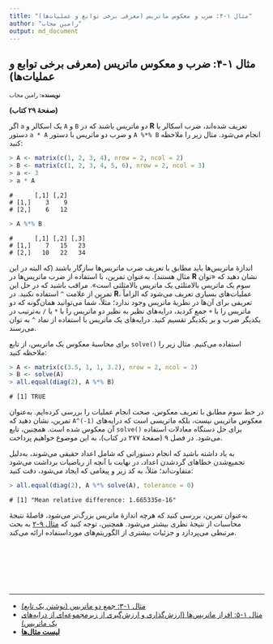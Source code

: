 ```yaml
---
title: "مثال ۱-۴: ضرب و معکوس ماتریس (معرفی برخی توابع و عملیات‌ها)"
author: "رامین مجاب"
output: md_document
---
```

##  مثال ۱-۴: ضرب و معکوس ماتریس (معرفی برخی توابع و عملیات‌ها)
<p style='font-size: 0.8em;'><b>نویسنده:</b> <span>رامین مجاب</span></p>

**(صفحهٔ ۲۹ کتاب)**

اگر `a` یک اسکالر و `A` و `B` دو ماتریس باشند که در **R** تعریف شده‌اند، ضرب اسکالر با دستور `a * A` و ضرب دو ماتریس با دستور `A %*% B` انجام می‌شود. مثال زیر را ملاحظه کنید:

``` r
> A <- matrix(c(1, 2, 3, 4), nrow = 2, ncol = 2)
> B <- matrix(c(1, 2, 3, 4, 5, 6), nrow = 2, ncol = 3)
> a <- 3
> a * A
```

```
#      [,1] [,2]
# [1,]    3    9
# [2,]    6   12
```

``` r
> A %*% B
```

```
#      [,1] [,2] [,3]
# [1,]    7   15   23
# [2,]   10   22   34
```
اندازهٔ ماتریس‌ها باید مطابق با تعریف ضرب ماتریس‌ها سازگار باشند (که البته در این مثال هستند). به‌عنوان تمرین، با استفاده از ضرب ماتریس‌ها در **R** نشان دهید که «توان سوم یک ماتریس بالامثلثی یک ماتریس بالامثلثی است». مراقب باشید که در حل این تمرین از علامت `^` استفاده نکنید. در **R**، عملیات‌های بسیاری تعریف می‌شود که الزاماً تعریفی برای آن‌ها در نظریهٔ ماتریس وجود ندارد؛ مثلاً، شما می‌توانید همان‌گونه که دو ماتریس را با `+` جمع کردید، درایه‌های نظیر به نظیر دو ماتریس را با `*` یا `/` به‌ترتیب در یکدیگر ضرب و بر یکدیگر تقسیم کنید. درایه‌های یک ماتریس  با استفاده از نماد `^` به توان می‌رسند.

برای محاسبهٔ معکوس یک ماتریس، از تابع `solve()` استفاده می‌کنیم. مثال زیر را ملاحظه کنید:

``` r
> A <- matrix(c(3.5, 1, 1, 3.2), nrow = 2, ncol = 2)
> B <- solve(A)
> all.equal(diag(2), A %*% B)
```

```
# [1] TRUE
```
در خط سوم مطابق با تعریف معکوس، صحت انجام عملیات را بررسی کرده‌ایم. به‌عنوان تمرین، نشان دهید که `A^(-1)` معکوس ماتریس نیست، بلکه ماتریسی است که درایه‌های آن معکوس شده است. همچنین، تابع `solve()` برای حل دستگاه معادلات استفاده می‌شود. در فصل ۹ (صفحهٔ ۲۷۷ در کتاب)، به این موضوع خواهیم پرداخت.

به یاد داشته باشید که انجام دستوراتی که شامل اعداد حقیقی می‌شوند، به‌دلیل تجمیع‌شدن خطاهای گردشدن اعداد، در نهایت با آنچه از ریاضیات برداشت می‌شود متفاوت‌اند؛ مثلاً، به کد زیر و پیغامی که ایجاد می‌شود، دقت کنید:

``` r
> all.equal(diag(2), A %*% solve(A), tolerance = 0)
```

```
# [1] "Mean relative difference: 1.665335e-16"
```
به‌عنوان تمرین، بررسی کنید که هرچه اندازهٔ ماتریس بزرگ‌تر می‌شود، فاصلهٔ نتیجهٔ محاسبات از نتیجهٔ نظری بیشتر می‌شود. همچنین، توجه کنید که [مثال ۹-۲](matrix_book_fa_example9.2) به بحث مرتبطی می‌پردازد و جزئیات بیشتری از الگوریتم‌های مورداستفاده ارائه می‌کند.


<p style='margin-bottom:3cm;'></p><hr/>

- [مثال ۱-۳: جمع دو ماتریس (نوشتن یک تابع)](matrix_book_fa_example1.3.html)
- [مثال ۱-۵: افراز ماتریس‌ها (ارزش‌گذاری و ارزش‌گیری از زیرمجموعه‌ای از درایه‌های یک ماتریس)](matrix_book_fa_example1.5.html)
- [<b>لیست مثال‌ها</b>](matrix_book_fa.html)
